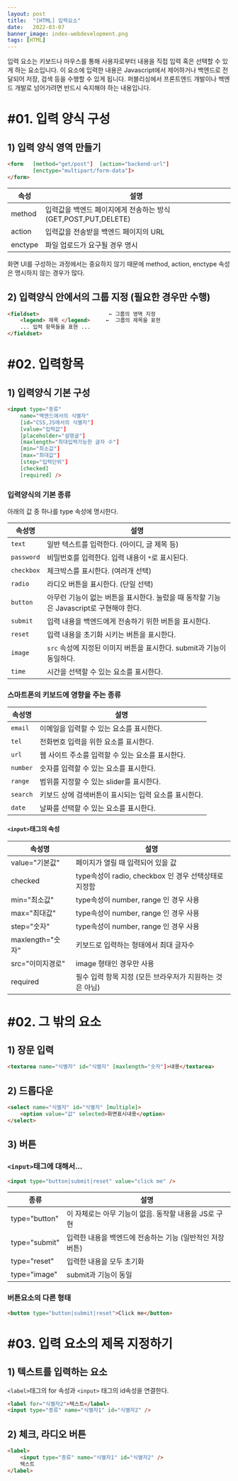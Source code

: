 ```yaml
---
layout: post
title:  "[HTML] 입력요소"
date:   2022-03-07
banner_image: index-webdevelopment.png
tags: [HTML]
---
```


입력 요소는 키보드나 마우스를 통해 사용자로부터 내용을 직접 입력 혹은 선택할 수 있게 하는 요소입니다. 이 요소에 입력한 내용은 Javascript에서 제어하거나 백엔드로 전달되어 저장, 검색 등을 수행할 수 있게 됩니다. 퍼블리싱에서 프론트엔드 개발이나 백엔드 개발로 넘어가려면 반드시 숙지해야 하는 내용입니다.

<!--more-->

# #01. 입력 양식 구성

## 1) 입력 양식 영역 만들기

```html
<form   [method="get/post"]  [action="backend-url"]
        [enctype="multipart/form-data"]>
</form>
```

| 속성 | 설명 |
|--|--|
| method | 입력값을 백엔드 페이지에게 전송하는 방식 (GET,POST,PUT,DELETE) |
| action | 입력값을 전송받을 백엔드 페이지의 URL |
| enctype | 파일 업로드가 요구될 경우 명시 |

화면 UI를 구성하는 과정에서는 중요하지 않기 때문에 method, action, enctype 속성은 명시하지 않는 경우가 많다.


## 2) 입력양식 안에서의 그룹 지정 (필요한 경우만 수행)

```html
<fieldset>                      ← 그룹의 영역 지정
    <legend> 제목 </legend>     ←  그룹의 제목을 표현
    ... 입력 항목들을 표현 ...
</fieldset>
```


# #02. 입력항목

## 1) 입력양식 기본 구성

```html
<input type="종류"
    name="백엔드에서의 식별자" 
    [id="CSS,JS에서의 식별자"]
    [value="입력값"]
    [placeholder="설명글"]
    [maxlength="최대입력가능한 글자 수"]
    [min="최소값"]
    [max="최대값"]
    [step="입력단위"]
    [checked]
    [required] />
```

### 입력양식의 기본 종류

아래의 값 중 하나를 type 속성에 명시한다.

| 속성명 | 설명 |
|---|---|
| `text` | 일반 텍스트를 입력한다. (아이디, 글 제목 등)  |
| `password` | 비밀번호를 입력한다. 입력 내용이 `*`로 표시된다.  |
| `checkbox` | 체크박스를 표시한다. (여러개 선택)  |
| `radio` | 라디오 버튼을 표시한다. (단일 선택) |
| `button` | 아무런 기능이 없는 버튼을 표시한다. 눌렀을 때 동작할 기능은 Javascript로 구현해야 한다.  |
| `submit` | 입력 내용을 백엔드에게 전송하기 위한 버튼을 표시한다.  |
| `reset` | 입력 내용을 초기화 시키는 버튼을 표시한다.  |
| `image` | `src` 속성에 지정된 이미지 버튼을 표시한다. submit과 기능이 동일하다. |
| `time` | 시간을 선택할 수 있는 요소를 표시한다.  |


### 스마트폰의 키보드에 영향을 주는 종류

| 속성명 | 설명 |
|---|---|
| `email` | 이메일을 입력할 수 있는 요소를 표시한다.  |
| `tel` | 전화번호 입력을 위한 요소를 표시한다.  |
| `url` | 웹 사이트 주소를 입력할 수 있는 요소를 표시한다.  |
| `number` | 숫자를 입력할 수 있는 요소를 표시한다.  |
| `range` | 범위를 지정할 수 있는 slider를 표시한다.  |
| `search` | 키보드 상에 검색버튼이 표시되는 입력 요소를 표시한다.  |
| `date` | 날짜를 선택할 수 있는 요소를 표시한다.  |

#### `<input>`태그의 속성 

| 속성명 | 설명 |
|--------|------|
| value="기본값" | 페이지가 열릴 때 입력되어 있을 값 |
| checked | type속성이 radio, checkbox 인 경우 선택상태로 지정함 |
| min="최소값" | type속성이 number, range 인 경우 사용 |
| max="최대값" | type속성이 number, range 인 경우 사용 |
| step="숫자" | type속성이 number, range 인 경우 사용 |
| maxlength="숫자" | 키보드로 입력하는 형태에서 최대 글자수 |
| src="이미지경로" | image 형태인 경우만 사용 |
| required | 필수 입력 항목 지정 (모든 브라우저가 지원하는 것은 아님) |


# #02. 그 밖의 요소

## 1) 장문 입력

```html
<textarea name="식별자" id="식별자" [maxlength="숫자"]>내용</textarea>
```

## 2) 드롭다운
```html
<select name="식별자" id="식별자" [multiple]>
    <option value="값" selected>화면표시내용</option>
</select>
```

## 3) 버튼

### `<input>`태그에 대해서...

```html
<input type="button|submit|reset" value="click me" />
```

| 종류 | 설명 |
|--------|------|
| type="button" | 이 자체로는 아무 기능이 없음. 동작할 내용을 JS로 구현 |
| type="submit" | 입력한 내용을 백엔드에 전송하는 기능 (일반적인 저장버튼) |
| type="reset"  | 입력한 내용을 모두 초기화 |
| type="image" | submit과 기능이 동일 |


### 버튼요소의 다른 형태

```html
<button type="button|submit|reset">Click me</button>
```

# #03. 입력 요소의 제목 지정하기

## 1) 텍스트를 입력하는 요소

`<label>`태그의 for 속성과 `<input>` 태그의 id속성을 연결한다.

```html
<label for="식별자2">텍스트</label>
<input type="종류" name="식별자1" id="식별자2" />
```

## 2) 체크, 라디오 버튼

```html
<label>
    <input type="종류" name="식별자1" id="식별자2" />
    텍스트
</label>
```